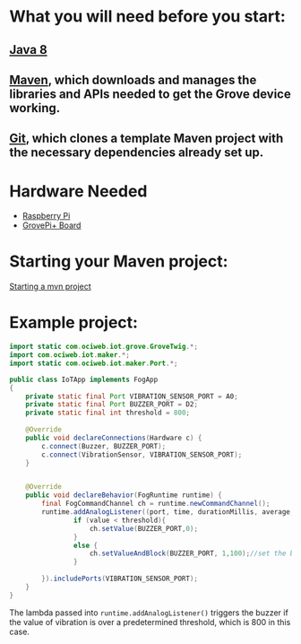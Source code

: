 # What you will need before you start:
## [Java 8](https://docs.oracle.com/javase/8/docs/technotes/guides/install/install_overview.html) 

## [Maven](https://maven.apache.org/install.html), which downloads and manages the libraries and APIs needed to get the Grove device working.

## [Git](https://git-scm.com/), which clones a template Maven project with the necessary dependencies already set up.
# Hardware Needed
- [Raspberry Pi](https://www.raspberrypi.org/)
- [GrovePi+ Board](https://www.dexterindustries.com/shop/grovepi-board/)

# Starting your Maven project: 
[Starting a mvn project](https://github.com/oci-pronghorn/FogLighter/blob/master/README.md)

# Example project:
```java
import static com.ociweb.iot.grove.GroveTwig.*;
import com.ociweb.iot.maker.*;
import static com.ociweb.iot.maker.Port.*;

public class IoTApp implements FogApp
{
	private static final Port VIBRATION_SENSOR_PORT = A0;
	private static final Port BUZZER_PORT = D2;
	private static final int threshold = 800;
	
	@Override
	public void declareConnections(Hardware c) {
		c.connect(Buzzer, BUZZER_PORT);
		c.connect(VibrationSensor, VIBRATION_SENSOR_PORT);
	}


	@Override
	public void declareBehavior(FogRuntime runtime) {
		final FogCommandChannel ch = runtime.newCommandChannel();
		runtime.addAnalogListener((port, time, durationMillis, average, value)->{
				if (value < threshold){
					ch.setValue(BUZZER_PORT,0);
				}
				else {
					ch.setValueAndBlock(BUZZER_PORT, 1,100);//set the buzzer_port high for at least 100ms
				}		
			
		}).includePorts(VIBRATION_SENSOR_PORT);
	}
}
```
The lambda passed into ```runtime.addAnalogListener()``` triggers the buzzer if the value of vibration is over a predetermined threshold, which is 800 in this case. 
